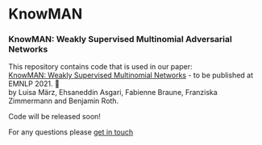 # KnowMAN
### KnowMAN: Weakly Supervised Multinomial Adversarial Networks


This repository contains code that is used in our paper: </br>
[KnowMAN: Weakly Supervised Multinomial Networks](https://arxiv.org/abs/2109.07994) - to be published at EMNLP 2021. 🎉  </br>
by Luisa März, Ehsaneddin Asgari, Fabienne Braune, Franziska Zimmermann and Benjamin Roth.

Code will be released soon!

For any questions please [get in touch](luisa.maerz@volkswagen.de)
